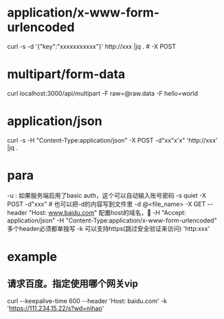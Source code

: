 # application/x-www-form-urlencoded
curl -s -d '{"key":"xxxxxxxxxxx"}' http://xxx |jq .             # -X POST 


# multipart/form-data
curl localhost:3000/api/multipart -F raw=@raw.data -F hello=world


# application/json
curl -s -H "Content-Type:application/json" -X POST -d"xx\"x'x" 'http://xxx' |jq .



# para

-u <user>:<passwd> 如果服务端启用了basic auth，这个可以自动输入账号密码
-s quiet
-X POST -d"xxx"  #  也可以把-d的内容写到文件里 -d @<file_name>
-X GET
--header "Host: www.baidu.com" 配置host的域名，🐂
-H "Accept: application/json" 
-H "Content-Type:application/x-www-form-urlencoded" 多个header必须都单独写
-k 可以支持https(跳过安全验证来访问)
'http:xxx'

# example
## 请求百度。指定使用哪个网关vip
curl --keepalive-time 600 --header 'Host: baidu.com' -k 'https://111.234.15.22/s?wd=nihao'